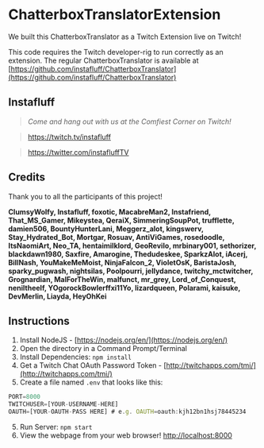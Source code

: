 # ChatterboxTranslatorExtension
We built this ChatterboxTranslator as a Twitch Extension live on Twitch!

This code requires the Twitch developer-rig to run correctly as an extension.
The regular ChatterboxTranslator is available at [https://github.com/instafluff/ChatterboxTranslator](https://github.com/instafluff/ChatterboxTranslator)

## Instafluff ##
> *Come and hang out with us at the Comfiest Corner on Twitch!*

> https://twitch.tv/instafluff

> https://twitter.com/instafluffTV

## Credits ##
Thank you to all the participants of this project!

**ClumsyWolfy, Instafluff, foxotic, MacabreMan2, Instafriend, That_MS_Gamer, Mikeystea, QeraiX, SimmeringSoupPot, trufflette, damien506, BountyHunterLani, Meggerz_alot, kingswerv, Stay_Hydrated_Bot, Mortgar, Rosuav, AntiViGames, rosedoodle, ItsNaomiArt, Neo_TA, hentaimilklord, GeoRevilo, mrbinary001, sethorizer, blackdawn1980, Saxfire, Amarogine, Thedudeskee, SparkzAlot, iAcerj, BillNash, YouMakeMeMoist, NinjaFalcon_2, VioletOsK, BaristaJosh, sparky_pugwash, nightsilas, Poolpourri, jellydance, twitchy_mctwitcher, Grognardian, MalForTheWin, malfunct, mr_grey, Lord_of_Conquest, neniltheelf, YOgorockBowlerffxi11Yo, lizardqueen, Polarami, kaisuke, DevMerlin, Liayda, HeyOhKei**

## Instructions ##

1. Install NodeJS - [https://nodejs.org/en/](https://nodejs.org/en/)
2. Open the directory in a Command Prompt/Terminal
3. Install Dependencies: `npm install`
4. Get a Twitch Chat OAuth Password Token - [http://twitchapps.com/tmi/](http://twitchapps.com/tmi/)
4. Create a file named `.env` that looks like this:
```javascript
PORT=8000
TWITCHUSER=[YOUR-USERNAME-HERE]
OAUTH=[YOUR-OAUTH-PASS HERE] # e.g. OAUTH=oauth:kjh12bn1hsj78445234
```
5. Run Server: `npm start`
6. View the webpage from your web browser! [http://localhost:8000](http://localhost:8000)
